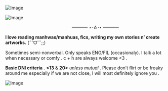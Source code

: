 ![Image](https://github.com/user-attachments/assets/a8b0e526-0935-46ec-908c-dced8c632ccf)


![Image](https://github.com/user-attachments/assets/504e4b51-078e-439c-b115-5dcabf8fd1d5)

 ⠀⠀⠀ ⠀⠀⠀⠀ ⠀⠀⠀⠀ ⠀⠀⠀⠀ ⠀⠀⠀⠀───── ⋆⋅☆⋅⋆ ─────

**I love reading manhwas/manhuas, fics, writing my own stories n’ create artworks.** (˶ˆᗜˆ˵;;)

Sometimes semi-nonverbal. Only speaks ENG/FIL (occasionaly). I talk a lot when necessary or comfy . c + h are always welcome <3 . 

**Basic DNI criteria** . **<13** & **20>** _unless mutual_ . Please don’t flirt or be freaky around me especially if we are not close, I will most definitely ignore you .




![Image](https://github.com/user-attachments/assets/a6eff3a7-2ce9-4afc-b402-88eee659232f)
